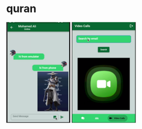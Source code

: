 # quran

<p float="left">
   <img src="https://github.com/mo7amedaliEbaid/easy-chat/blob/2c6808e1c4103bd296aa6a690c91a3582f9dce2a/easychat_screenshots/onetoone.png" width="170" />
   <img src="https://github.com/mo7amedaliEbaid/easy-chat/blob/2c6808e1c4103bd296aa6a690c91a3582f9dce2a/easychat_screenshots/videocall.png" width="170" />
</p>
